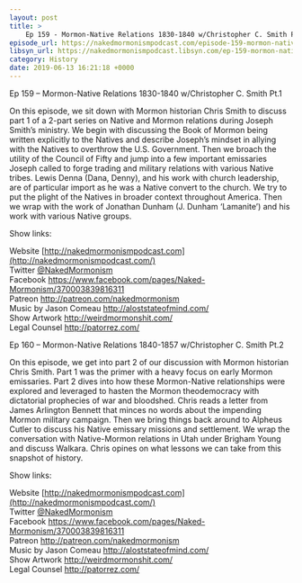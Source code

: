 ```yaml
---
layout: post
title: >
    Ep 159 - Mormon-Native Relations 1830-1840 w/Christopher C. Smith Pt.1
episode_url: https://nakedmormonismpodcast.com/episode-159-mormon-native-relations-1830-1840-wchristopher-c-smith-pt-1/
libsyn_url: https://nakedmormonismpodcast.libsyn.com/ep-159-mormon-native-relations-1830-1840-wchristopher-c-smith-pt1
category: History
date: 2019-06-13 16:21:18 +0000
---
```


Ep 159 – Mormon-Native Relations 1830-1840 w/Christopher C. Smith Pt.1

On this episode, we sit down with Mormon historian Chris Smith to
discuss part 1 of a 2-part series on Native and Mormon relations during
Joseph Smith’s ministry. We begin with discussing the Book of Mormon
being written explicitly to the Natives and describe Joseph’s mindset in
allying with the Natives to overthrow the U.S. Government. Then we
broach the utility of the Council of Fifty and jump into a few important
emissaries Joseph called to forge trading and military relations with
various Native tribes. Lewis Denna (Dana, Denny), and his work with
church leadership, are of particular import as he was a Native convert
to the church. We try to put the plight of the Natives in broader
context throughout America. Then we wrap with the work of Jonathan
Dunham (J. Dunham ‘Lamanite’) and his work with various Native groups.

Show links:

Website [http://nakedmormonismpodcast.com](http://nakedmormonismpodcast.com/)  
Twitter [@NakedMormonism](https://twitter.com/NakedMormonism)  
Facebook <https://www.facebook.com/pages/Naked-Mormonism/370003839816311>  
Patreon <http://patreon.com/nakedmormonism>  
Music by Jason Comeau <http://aloststateofmind.com/>  
Show Artwork <http://weirdmormonshit.com/>  
Legal Counsel <http://patorrez.com/>

Ep 160 – Mormon-Native Relations 1840-1857 w/Christopher C. Smith Pt.2

On this episode, we get into part 2 of our discussion with Mormon
historian Chris Smith. Part 1 was the primer with a heavy focus on early
Mormon emissaries. Part 2 dives into how these Mormon-Native
relationships were explored and leveraged to hasten the Mormon
theodemocracy with dictatorial prophecies of war and bloodshed. Chris
reads a letter from James Arlington Bennett that minces no words about
the impending Mormon military campaign. Then we bring things back around
to Alpheus Cutler to discuss his Native emissary missions and
settlement. We wrap the conversation with Native-Mormon relations in
Utah under Brigham Young and discuss Walkara. Chris opines on what
lessons we can take from this snapshot of history.

Show links:

Website [http://nakedmormonismpodcast.com](http://nakedmormonismpodcast.com/)  
Twitter [@NakedMormonism](https://twitter.com/NakedMormonism)  
Facebook <https://www.facebook.com/pages/Naked-Mormonism/370003839816311>  
Patreon <http://patreon.com/nakedmormonism>  
Music by Jason Comeau <http://aloststateofmind.com/>  
Show Artwork <http://weirdmormonshit.com/>  
Legal Counsel <http://patorrez.com/>

